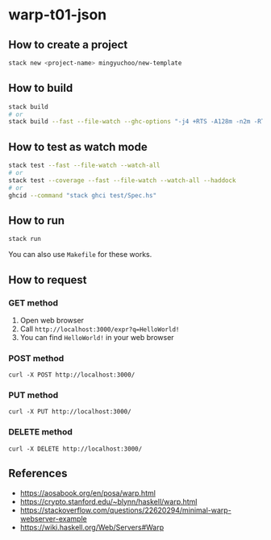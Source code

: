 # warp-t01-json

## How to create a project

```bash
stack new <project-name> mingyuchoo/new-template
```

## How to build

```bash
stack build
# or
stack build --fast --file-watch --ghc-options "-j4 +RTS -A128m -n2m -RTS"
```

## How to test as watch mode

```bash
stack test --fast --file-watch --watch-all
# or
stack test --coverage --fast --file-watch --watch-all --haddock
# or
ghcid --command "stack ghci test/Spec.hs"
```

## How to run

```bash
stack run
```

You can also use `Makefile` for these works.

## How to request

### GET method

1. Open web browser
2. Call `http://localhost:3000/expr?q=HelloWorld!`
3. You can find `HelloWorld!` in your web browser

### POST method

`curl -X POST http://localhost:3000/`

### PUT method

`curl -X PUT http://localhost:3000/`

### DELETE method

`curl -X DELETE http://localhost:3000/`

## References

- <https://aosabook.org/en/posa/warp.html>
- <https://crypto.stanford.edu/~blynn/haskell/warp.html>
- <https://stackoverflow.com/questions/22620294/minimal-warp-webserver-example>
- <https://wiki.haskell.org/Web/Servers#Warp>
